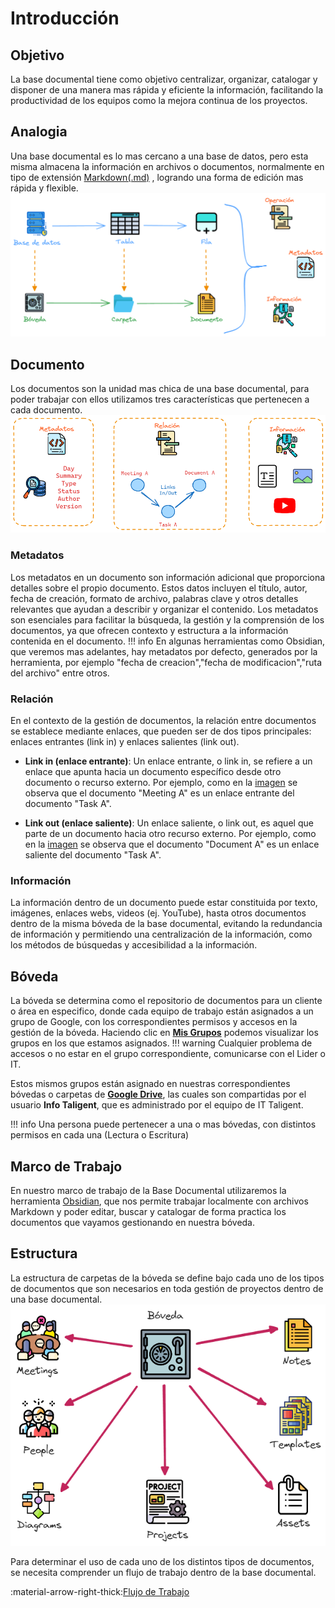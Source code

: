 # Introducción
## Objetivo
La base documental tiene como objetivo centralizar, organizar, catalogar y disponer de una manera mas rápida y eficiente la información, facilitando la productividad de los equipos como la mejora continua de los proyectos.
## Analogia
Una base documental es lo mas cercano a una base de datos, pero esta misma almacena la información en archivos o documentos, normalmente en tipo de extensión [Markdown(.md)](https://www.markdownguide.org/) , logrando una forma de edición mas rápida y flexible.
![base-documental-analogia](assets/images/base-documental-analogia.png)
## Documento
Los documentos son la unidad mas chica de una base documental, para poder trabajar con ellos utilizamos tres características que pertenecen a cada documento.
![base-documental-documento](assets/images/base-documental-documento.png)
### Metadatos
Los metadatos en un documento son información adicional que proporciona detalles sobre el propio documento. Estos datos incluyen el título, autor, fecha de creación, formato de archivo, palabras clave y otros detalles relevantes que ayudan a describir y organizar el contenido. Los metadatos son esenciales para facilitar la búsqueda, la gestión y la comprensión de los documentos, ya que ofrecen contexto y estructura a la información contenida en el documento.
!!! info
    En algunas herramientas como Obsidian, que veremos mas adelantes, hay metadatos por defecto, generados por la herramienta, por ejemplo "fecha de creacion","fecha de modificacion","ruta del archivo" entre otros.
### Relación 
En el contexto de la gestión de documentos, la relación entre documentos se establece mediante enlaces, que pueden ser de dos tipos principales: enlaces entrantes (link in) y enlaces salientes (link out).

- **Link in (enlace entrante)**: Un enlace entrante, o link in, se refiere a un enlace que apunta hacia un documento específico desde otro documento o recurso externo. Por ejemplo, como en la [imagen](assets/images/base-documental-documento.png) se observa que el documento "Meeting A" es un enlace entrante del documento "Task A".

- **Link out (enlace saliente)**: Un enlace saliente, o link out, es aquel que parte de un documento hacia otro recurso externo. Por ejemplo, como en la [imagen](assets/images/base-documental-documento.png) se observa que el documento "Document A" es un enlace saliente del documento "Task A".
### Información
La información dentro de un documento puede estar constituida por texto, imágenes, enlaces webs, videos (ej. YouTube), hasta otros documentos dentro de la misma bóveda de la base documental, evitando la redundancia de información y permitiendo una centralización de la información, como los métodos de búsquedas y accesibilidad a la información.
## Bóveda
La bóveda se determina como el repositorio de documentos para un cliente o área en especifico, donde cada equipo de trabajo están asignados a un grupo de Google, con los correspondientes permisos y accesos en la gestión de la bóveda.
Haciendo clic en  **[Mis Grupos](https://groups.google.com/my-groups)** podemos visualizar los grupos en los que estamos asignados.
!!! warning
    Cualquier problema de accesos o no estar en el grupo correspondiente, comunicarse con el Lider o IT.

Estos mismos grupos están asignado en nuestras correspondientes bóvedas o carpetas de **[Google Drive](https://drive.google.com/drive/u/0/shared-with-me?q=type:folder%20owner:info%40taligent.com.ar**)**, las cuales son compartidas por el usuario **Info Taligent**, que es administrado por el equipo de IT Taligent.

!!! info
    Una persona puede pertenecer a una o mas bóvedas, con distintos permisos en cada una (Lectura o Escritura)
## Marco de Trabajo
En nuestro marco de trabajo de la Base Documental utilizaremos la herramienta [Obsidian](https://obsidian.md/), que nos permite trabajar localmente con archivos Markdown y poder editar, buscar y catalogar de forma practica los documentos que vayamos gestionando en nuestra bóveda. 
## Estructura
La estructura de carpetas de la bóveda se define bajo cada uno de los tipos de documentos que son necesarios en toda gestión de proyectos dentro de una base documental.
![estructura](assets/images/base-documental-estructura.png)

Para determinar el uso de cada uno de los distintos tipos de documentos, se necesita comprender un flujo de trabajo dentro de la base documental.

:material-arrow-right-thick:[Flujo de Trabajo](workflow/index.md)